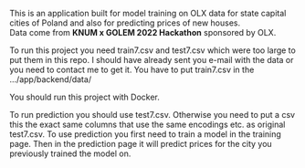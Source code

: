This is an application built for model training on OLX data for state capital cities of Poland and also for predicting prices of new houses.   
Data come from **KNUM x GOLEM 2022 Hackathon** sponsored by OLX.   

To run this project you need train7.csv and test7.csv which were too large to put them in this repo. I should have already sent you e-mail with the data or you need to contact me to get it.
You have to put train7.csv in the .../app/backend/data/

You should run this project with Docker.

To run prediction you should use test7.csv. Otherwise you need to put a csv this the exact same columns that use the same encodings etc. as original test7.csv.
To use prediction you first need to train a model in the training page. Then in the prediction page it will predict prices for the city you previously trained the model on.




